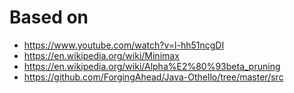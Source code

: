 # Based on
* https://www.youtube.com/watch?v=l-hh51ncgDI
* https://en.wikipedia.org/wiki/Minimax
* https://en.wikipedia.org/wiki/Alpha%E2%80%93beta_pruning
* https://github.com/ForgingAhead/Java-Othello/tree/master/src